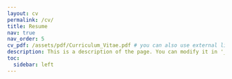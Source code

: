 ```yaml
---
layout: cv
permalink: /cv/
title: Resume
nav: true
nav_order: 5
cv_pdf: /assets/pdf/Curriculum_Vitae.pdf # you can also use external links here
description: This is a description of the page. You can modify it in '_pages/cv.md'. You can also change or remove the top pdf download button.
toc:
  sidebar: left
---
```

